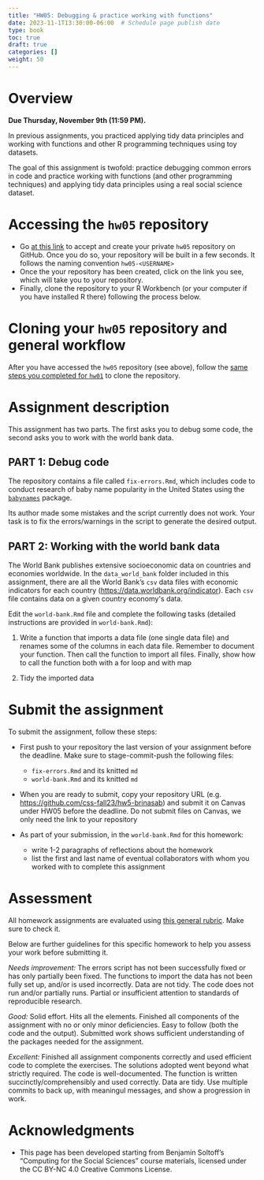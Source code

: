 ```yaml
---
title: "HW05: Debugging & practice working with functions"
date: 2023-11-1T13:30:00-06:00  # Schedule page publish date
type: book
toc: true
draft: true
categories: []
weight: 50
---
```




# Overview

**Due Thursday, November 9th (11:59 PM).**

In previous assignments, you practiced applying tidy data principles and working with functions and other R programming techniques using toy datasets. 

The goal of this assignment is twofold: practice debugging common errors in code and practice working with functions (and other programming techniques) and applying tidy data principles using a real social science dataset.


# Accessing the `hw05` repository

* Go [at this link](https://classroom.github.com/a/Y_PGoY5Y) to accept and create your private `hw05` repository on GitHub. Once you do so, your repository will be built in a few seconds. It follows the naming convention `hw05-<USERNAME>`  
* Once the your repository has been created, click on the link you see, which will take you to your repository. 
* Finally, clone the repository to your R Workbench (or your computer if you have installed R there) following the process below.


# Cloning your `hw05` repository and general workflow

After you have accessed the `hw05` repository (see above), follow the [same steps you completed for `hw01`](/homework/edit-readme/) to clone the repository.


# Assignment description

This assignment has two parts. The first asks you to debug some code, the second asks you to work with the world bank data.


## PART 1: Debug code

The repository contains a file called `fix-errors.Rmd`, which includes code to conduct research of baby name popularity in the United States using the [`babynames`](http://hadley.github.io/babynames/) package. 

Its author made some mistakes and the script currently does not work. Your task is to fix the errors/warnings in the script to generate the desired output.


## PART 2: Working with the world bank data

The World Bank publishes extensive socioeconomic data on countries and economies worldwide. In the `data_world_bank` folder included in this assignment, there are all the World Bank’s `csv` data files with economic indicators for each country (https://data.worldbank.org/indicator). Each `csv` file contains data on a given country economy's data.

Edit the `world-bank.Rmd` file and complete the following tasks (detailed instructions are provided in `world-bank.Rmd`):

1. Write  a function that imports a data file (one single data file) and renames some of the columns in each data file. Remember to document your function. Then call the function to import all files. Finally, show how to call the function both with a for loop and with map

2. Tidy the imported data

<!--
Once you have the data imported, write a brief report exploring and analyzing at least [two variables in the data](http://data.worldbank.org/indicator). Use a combination of descriptive statistics, tables, and figures, and present your results and analysis in a coherent and interpretable manner. The main point is that your report should not just be code and output from R - you also need to include your own written analysis. Submitting the report as an [Quarto document](http://rmarkdown.rstudio.com/) will make this much easier (and is in fact mandatory).
-->


# Submit the assignment

To submit the assignment, follow these steps:

* First push to your repository the last version of your assignment before the deadline. Make sure to stage-commit-push the following files:
    
    - `fix-errors.Rmd` and its knitted `md`
    - `world-bank.Rmd` and its knitted `md`

* When you are ready to submit, copy your repository URL (e.g. https://github.com/css-fall23/hw5-brinasab) and submit it on Canvas under HW05 before the deadline. Do not submit files on Canvas, we only need the link to your repository 

* As part of your submission, in the `world-bank.Rmd` for this homework:
  * write 1-2 paragraphs of reflections about the homework
  * list the first and last name of eventual collaborators with whom you worked with to complete this assignment
  
  
# Assessment

All homework assignments are evaluated using [this general rubric](/faq/homework-evaluations/). Make sure to check it. 

Below are further guidelines for this specific homework to help you assess your work before submitting it.

*Needs improvement:* The errors script has not been successfully fixed or has only partially been fixed. The functions to import the data has not been fully set up, and/or is used incorrectly. Data are not tidy. The code does not run and/or partially runs. Partial or insufficient attention to standards of reproducible research.

*Good:* Solid effort. Hits all the elements. Finished all components of the assignment with no or only minor deficiencies. Easy to follow (both the code and the output). Submitted work shows sufficient understanding of the packages needed for the assignment.

*Excellent:* Finished all assignment components correctly and used efficient code to complete the exercises. The solutions adopted went beyond what strictly required. The code is well-documented. The function is written succinctly/comprehensibly and used correctly. Data are tidy. Use multiple commits to back up, with meaningul messages, and show a progression in work.


# Acknowledgments

* This page has been developed starting from Benjamin Soltoff’s “Computing for the Social Sciences” course materials, licensed under the CC BY-NC 4.0 Creative Commons License.
